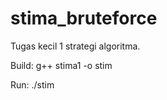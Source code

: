 # stima_bruteforce
Tugas kecil 1 strategi algoritma.

Build: g++ stima1 -o stim

Run: ./stim <file input>
